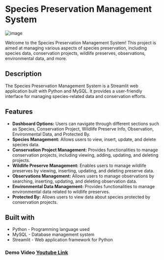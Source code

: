 # Species Preservation Management System

![image](https://github.com/user-attachments/assets/8cce697d-141e-4502-aee6-5aaec8a8ba5f)


Welcome to the Species Preservation Management System! This project is aimed at managing various aspects of species preservation, including species data, conservation projects, wildlife preserves, observations, environmental data, and more.

## Description

The Species Preservation Management System is a Streamlit web application built with Python and MySQL. It provides a user-friendly interface for managing species-related data and conservation efforts.

## Features

- **Dashboard Options:** Users can navigate through different sections such as Species, Conservation Project, Wildlife Preserve Info, Observation, Environmental Data, and Protected By.
- **Species Management:** Allows users to view, insert, update, and delete species data.
- **Conservation Project Management:** Provides functionalities to manage conservation projects, including viewing, adding, updating, and deleting projects.
- **Wildlife Preserve Management:** Enables users to manage wildlife preserves by viewing, inserting, updating, and deleting preserve data.
- **Observations Management:** Allows users to manage observations by searching, inserting, updating, and deleting observation data.
- **Environmental Data Management:** Provides functionalities to manage environmental data related to wildlife preserves.
- **Protected By:** Allows users to view data about species protected by conservation projects.


## Built with
- Python - Programming language used
- MySQL - Database management system
- Streamlit - Web application framework for Python

### Demo Video [Youtube Link ](https://www.youtube.com/watch?v=_umW077_9z8)





